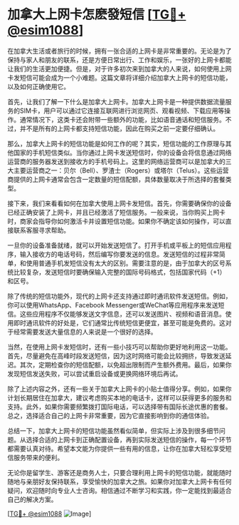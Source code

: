 # 加拿大上网卡怎麽發短信 [[TG💪+ @esim1088](https://t.me/s/esim1088)]

在加拿大生活或者旅行的时候，拥有一张合适的上网卡是非常重要的。无论是为了保持与家人和朋友的联系，还是方便日常出行、工作和娱乐，一张好的上网卡都能让我们的生活更加便捷。但是，对于许多初次来到加拿大的人来说，如何使用上网卡发短信可能会成为一个小难题。这篇文章将详细介绍加拿大上网卡的短信功能，以及如何正确使用它。

首先，让我们了解一下什么是加拿大上网卡。加拿大上网卡是一种提供数据流量服务的SIM卡，用户可以通过它连接互联网进行浏览网页、观看视频、下载应用等操作。通常情况下，这类卡还会附带一些额外的功能，比如语音通话和短信服务。不过，并不是所有的上网卡都支持短信功能，因此在购买之前一定要仔细确认。

那么，加拿大上网卡的短信功能是如何工作的呢？其实，短信功能的工作原理与其他国家的手机短信类似。当你通过上网卡发送短信时，你的设备会将信息通过网络运营商的服务器发送到接收方的手机号码上。这里的网络运营商可以是加拿大的三大主要运营商之一：贝尔（Bell）、罗渣士（Rogers）或塔尔（Telus）。这些运营商提供的上网卡通常会包含一定数量的短信配额，具体数量取决于所选择的套餐类型。

接下来，我们来看看如何在加拿大使用上网卡发短信。首先，你需要确保你的设备已经正确安装了上网卡，并且已经激活了短信服务。一般来说，当你购买上网卡时，商家会指导你如何激活卡并设置短信功能。如果你不确定该如何操作，可以直接联系客服寻求帮助。

一旦你的设备准备就绪，就可以开始发送短信了。打开手机或平板上的短信应用程序，输入接收方的电话号码，然后编写你要发送的信息。发送短信的过程非常简单，和使用普通手机发短信没有太大的区别。需要注意的是，由于加拿大的区号系统比较复杂，发送短信时要确保输入完整的国际号码格式，包括国家代码（+1）和区号。

除了传统的短信功能外，现代的上网卡还支持通过即时通讯软件发送短信。例如，你可以使用WhatsApp、Facebook Messenger或WeChat等应用程序来发送短信。这些应用程序不仅能够发送文字信息，还可以发送图片、视频和语音消息。使用即时通讯软件的好处是，它们通常比传统短信更便宜，甚至可能是免费的。这对于经常需要发送大量信息的人来说是一个很好的选择。

当然，在使用上网卡发短信时，还有一些小技巧可以帮助你更好地利用这一功能。首先，尽量避免在高峰时段发送短信，因为这时网络可能会比较拥挤，导致发送延迟。其次，定期检查你的短信配额，以免超出限制而产生额外费用。最后，如果你发现短信发送失败，可以尝试重启设备或更换网络环境后再试。

除了上述内容之外，还有一些关于加拿大上网卡的小贴士值得分享。例如，如果你计划长期居住在加拿大，建议考虑购买本地的电话卡，这样可以获得更多的服务和支持。此外，如果你需要频繁拨打国际电话，可以选择带有国际长途优惠的套餐。总之，选择适合自己的上网卡非常重要，因为它直接影响到你的通信体验。

总结一下，加拿大上网卡的短信功能虽然看似简单，但实际上涉及到很多细节问题。从选择合适的上网卡到正确配置设备，再到实际发送短信的操作，每一个环节都需要认真对待。希望本文能为你提供一些有用的信息，让你在加拿大轻松享受短信服务带来的便利。

无论你是留学生、游客还是商务人士，只要合理利用上网卡的短信功能，就能随时随地与亲朋好友保持联系，享受愉快的加拿大之旅。如果你对加拿大上网卡有任何疑问，欢迎随时向专业人士咨询。相信通过不断学习和实践，你一定能找到最适合自己的解决方案。

[[TG💪+ @esim1088](https://t.me/s/esim1088) ![Image](https://i.postimg.cc/4NQfJmqS/Snipaste-2025-05-13-00-14-12.png)]